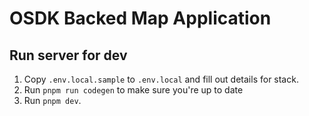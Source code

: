 # OSDK Backed Map Application

## Run server for dev

1. Copy `.env.local.sample` to `.env.local` and fill out details for stack.
2. Run `pnpm run codegen` to make sure you're up to date
3. Run `pnpm dev`.
